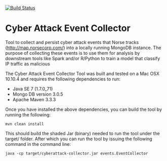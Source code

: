 [![Build Status](https://travis-ci.org/cloudronin/cyberattack-collector.svg?branch=master)](https://travis-ci.org/cloudronin/cyberattack-collector/)


# Cyber Attack Event Collector 
Tool to collect and persist cyber attack events that Norse tracks (http://map.norsecorp.com/) into a locally running MongoDB instance.
The purpose of collecting these events is to use them for analysis by downstream tools like Spark and/or R/Python to train a model that classify IP traffic as malicious

The Cyber Attack Event Collector Tool was built and tested on a Mac OSX 10.10.4 and requires the following dependencies to run:

*	Java SE 7 (1.7.0_71) 
*	Mongo DB version 3.0.5
*	Apache Maven 3.3.3 


Once you have installed the above dependencies, you can build the tool by running the following:  

	mvn clean install


This should build the shaded Jar (binary) needed to run the tool under the target/ folder.
After which you can run the tool by issuing the following command in the command line:

	java -cp target/cyberattack-collector.jar events.EventCollector


